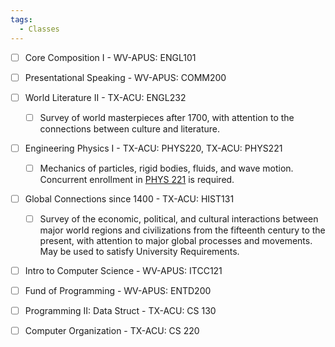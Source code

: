 ```yaml
---
tags:
  - Classes
---
```



- [ ] Core Composition I - WV-APUS: ENGL101
- [ ] Presentational Speaking - WV-APUS: COMM200

- [ ] World Literature II - TX-ACU: ENGL232
	- [ ] Survey of world masterpieces after 1700, with attention to the connections between culture and literature.
- [ ] Engineering Physics I - TX-ACU: PHYS220, TX-ACU: PHYS221
	- [ ] Mechanics of particles, rigid bodies, fluids, and wave motion. Concurrent enrollment in [PHYS 221](https://catalog.acu.edu/search_advanced.php?cur_cat_oid=2&search_database=Search&search_db=Search&cpage=1&ecpage=1&ppage=1&spage=1&tpage=1&location=33&filter%5Bkeyword%5D=PHYS220#tt9336) is required.
- [ ] Global Connections since 1400 - TX-ACU: HIST131
	- [ ] Survey of the economic, political, and cultural interactions between major world regions and civilizations from the fifteenth century to the present, with attention to major global processes and movements. May be used to satisfy University Requirements.


- [ ] Intro to Computer Science - WV-APUS: ITCC121
- [ ] Fund of Programming - WV-APUS: ENTD200
- [ ] Programming II: Data Struct - TX-ACU: CS 130
- [ ] Computer Organization - TX-ACU: CS 220